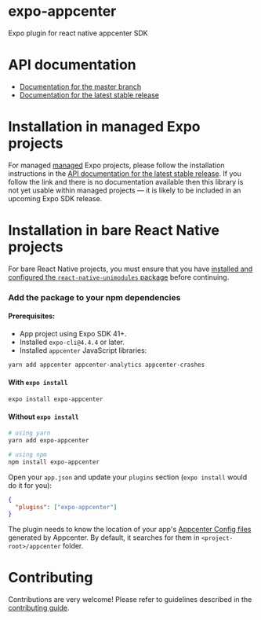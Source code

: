 # expo-appcenter

Expo plugin for react native appcenter SDK
# API documentation

- [Documentation for the master branch](https://github.com/expo/expo/blob/master/docs/pages/versions/unversioned/sdk/appcenter.md)
- [Documentation for the latest stable release](https://docs.expo.io/versions/latest/sdk/appcenter/)

# Installation in managed Expo projects

For managed [managed](https://docs.expo.io/versions/latest/introduction/managed-vs-bare/) Expo projects, please follow the installation instructions in the [API documentation for the latest stable release](#api-documentation). If you follow the link and there is no documentation available then this library is not yet usable within managed projects &mdash; it is likely to be included in an upcoming Expo SDK release.

# Installation in bare React Native projects

For bare React Native projects, you must ensure that you have [installed and configured the `react-native-unimodules` package](https://github.com/expo/expo/tree/master/packages/react-native-unimodules) before continuing.

### Add the package to your npm dependencies

#### Prerequisites:

- App project using Expo SDK 41+.
- Installed `expo-cli@4.4.4` or later.
- Installed `appcenter` JavaScript libraries:

```sh
yarn add appcenter appcenter-analytics appcenter-crashes
```

#### With `expo install`

```
expo install expo-appcenter
```

#### Without `expo install`

```sh
# using yarn
yarn add expo-appcenter

# using npm
npm install expo-appcenter
```

Open your `app.json` and update your `plugins` section (`expo install` would do it for you):

```json
{
  "plugins": ["expo-appcenter"]
}
```

The plugin needs to know the location of your app's [Appcenter Config files](https://docs.microsoft.com/en-us/appcenter/sdk/getting-started/react-native#312-integrate-react-native-android) generated by Appcenter. By default, it searches for them in `<project-root>/appcenter` folder.



# Contributing

Contributions are very welcome! Please refer to guidelines described in the [contributing guide]( https://github.com/expo/expo#contributing).
